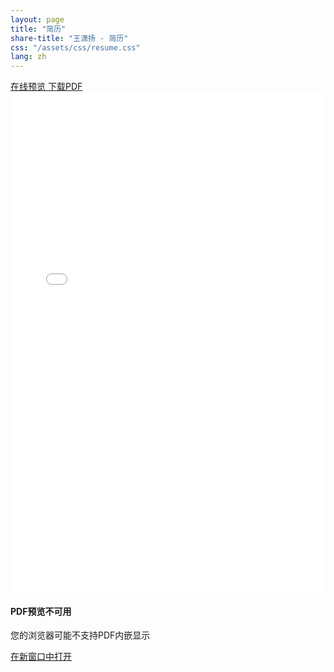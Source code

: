 ```yaml
---
layout: page
title: "简历"
share-title: "王潇扬 - 简历"
css: "/assets/css/resume.css"
lang: zh
---
```


<div class="resume-container">
  
  <div class="resume-header">
    <div class="resume-actions">
      <a href="/assets/pdf/resume-zh.pdf" target="_blank" class="btn-resume btn-view">
        <i class="fas fa-eye"></i> 在线预览
      </a>
      <a href="/assets/pdf/resume-zh.pdf" download="王潇扬_简历.pdf" class="btn-resume btn-download">
        <i class="fas fa-download"></i> 下载PDF
      </a>
    </div>
  </div>

  <div class="resume-preview">
    <div class="pdf-container">
      <iframe 
        src="/assets/pdf/resume-zh.pdf" 
        width="100%" 
        height="800px" 
        frameborder="0"
        class="pdf-viewer">
      </iframe>
      <div class="pdf-fallback">
        <div class="fallback-content">
          <i class="fas fa-file-pdf"></i>
          <h4>PDF预览不可用</h4>
          <p>您的浏览器可能不支持PDF内嵌显示</p>
          <a href="/assets/pdf/resume-zh.pdf" target="_blank" class="btn-resume btn-view">
            <i class="fas fa-external-link-alt"></i> 在新窗口中打开
          </a>
        </div>
      </div>
    </div>
  </div>

  <!-- <div class="resume-details">
    <div class="detail-card">
      <div class="detail-icon">
        <i class="fas fa-calendar-alt"></i>
      </div>
      <div class="detail-info">
        <h4>最后更新</h4>
        <p>2025年9月</p>
      </div>
    </div>
    
    <div class="detail-card">
      <div class="detail-icon">
        <i class="fas fa-language"></i>
      </div>
      <div class="detail-info">
        <h4>语言版本</h4>
        <p>中文 / <a href="/resume">English</a></p>
      </div>
    </div>
    
    <div class="detail-card">
      <div class="detail-icon">
        <i class="fas fa-file-alt"></i>
      </div>
      <div class="detail-info">
        <h4>文件格式</h4>
        <p>PDF (便于打印)</p>
      </div>
    </div>
  </div> -->

</div>
